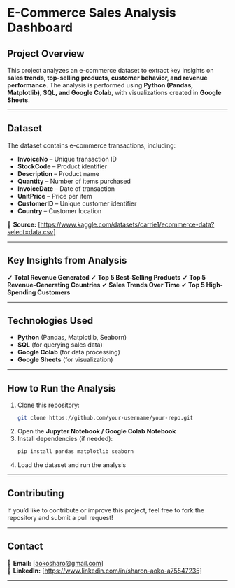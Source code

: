 
# **E-Commerce Sales Analysis Dashboard**

## **Project Overview**
This project analyzes an e-commerce dataset to extract key insights on **sales trends, top-selling products, customer behavior, and revenue performance**. The analysis is performed using **Python (Pandas, Matplotlib), SQL, and Google Colab**, with visualizations created in **Google Sheets**.

---

## **Dataset**
The dataset contains e-commerce transactions, including:
- **InvoiceNo** – Unique transaction ID
- **StockCode** – Product identifier
- **Description** – Product name
- **Quantity** – Number of items purchased
- **InvoiceDate** – Date of transaction
- **UnitPrice** – Price per item
- **CustomerID** – Unique customer identifier
- **Country** – Customer location

📌 **Source:** [https://www.kaggle.com/datasets/carrie1/ecommerce-data?select=data.csv]

---

## **Key Insights from Analysis**
✔ **Total Revenue Generated**
✔ **Top 5 Best-Selling Products**
✔ **Top 5 Revenue-Generating Countries**
✔ **Sales Trends Over Time**
✔ **Top 5 High-Spending Customers**


---

## **Technologies Used**
- **Python** (Pandas, Matplotlib, Seaborn)
- **SQL** (for querying sales data)
- **Google Colab** (for data processing)
- **Google Sheets** (for visualization)

---

## **How to Run the Analysis**
1. Clone this repository:
   ```bash
   git clone https://github.com/your-username/your-repo.git
   ```
2. Open the **Jupyter Notebook / Google Colab Notebook**
3. Install dependencies (if needed):
   ```python
   pip install pandas matplotlib seaborn
   ```
4. Load the dataset and run the analysis

---


## **Contributing**
If you’d like to contribute or improve this project, feel free to fork the repository and submit a pull request!

---

## **Contact**
📧 **Email:** [aokosharo@gmail.com]  
🔗 **LinkedIn:** [https://www.linkedin.com/in/sharon-aoko-a75547235]  

---

